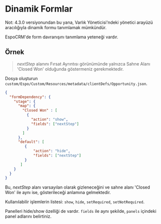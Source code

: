 # Dinamik Formlar

Not: 4.3.0 versiyonundan bu yana, Varlık Yöneticisi'ndeki yönetici arayüzü aracılığıyla dinamik formu tanımlamak mümkündür.

EspoCRM'de form davranışını tanımlama yeteneği vardır.

## Örnek

> _nextStep_ alanını Fırsat Ayrıntısı görünümünde yalnızca Sahne Alanı  'Closed Won' olduğunda göstermeniz gerekmektedir.
>

Dosya oluşturun `custom/Espo/Custom/Resources/metadata/clientDefs/Opportunity.json`.
```json
{
  "formDependency": {
    "stage": {
      "map": {
        "Closed Won" : [
          {
            "action": "show",
            "fields": ["nextStep"]
          }
        ]
      }, 
      "default": [
         {
             "action": "hide", 
             "fields": ["nextStep"] 
         }
       ]
    }
  }
}
```

Bu, _nextStep_ alanı varsayılan olarak gizleneceğini ve sahne alanı 'Closed Won' ile aynı ise, gösterileceği anlamına gelmektedir.

Kullanılabilir işlemlerin listesi: `show`, `hide`, `setRequired`, `setNotRequired`.

Panelleri hide/show  özelliği de vardır. `fields` ile aynı şekilde, `panels` içindeki panel adlarını belirtiniz.

